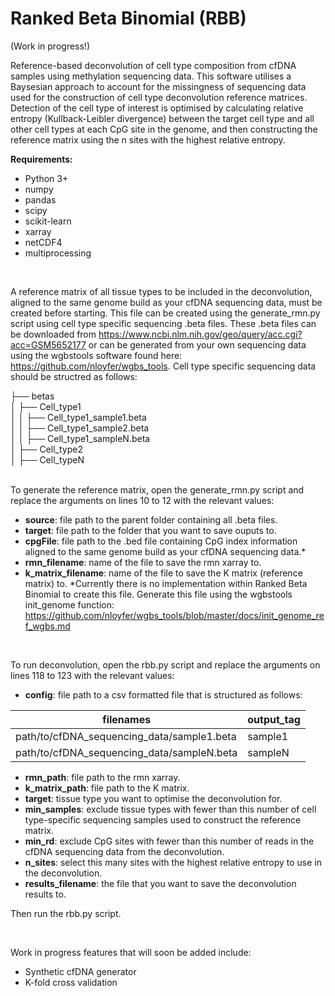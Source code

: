 # **Ranked Beta Binomial (RBB)**
(Work in progress!)

Reference-based deconvolution of cell type composition from cfDNA samples using methylation sequencing data. This software utilises a Baysesian approach to account for the missingness of sequencing data used for the construction of cell type deconvolution reference matrices. Detection of the cell type of interest is optimised by calculating relative entropy (Kullback-Leibler divergence) between the target cell type and all other cell types at each CpG site in the genome, and then constructing the reference matrix using the n sites with the highest relative entropy.


**Requirements:**
- Python 3+
- numpy
- pandas
- scipy
- scikit-learn
- xarray
- netCDF4
- multiprocessing
<br/>

A reference matrix of all tissue types to be included in the deconvolution, aligned to the same genome build as your cfDNA sequencing data, must be created before starting. This file can be created using the generate_rmn.py script using cell type specific sequencing .beta files. These .beta files can be downloaded from https://www.ncbi.nlm.nih.gov/geo/query/acc.cgi?acc=GSM5652177 or can be generated from your own sequencing data using the wgbstools software found here: https://github.com/nloyfer/wgbs_tools. Cell type specific sequencing data should be structred as follows:

├── betas  
│   ├── Cell_type1  
│   │   ├── Cell_type1_sample1.beta  
│   │   ├── Cell_type1_sample2.beta  
│   │   ├── Cell_type1_sampleN.beta  
│   ├── Cell_type2  
│   ├── Cell_typeN  
<br/>

To generate the reference matrix, open the generate_rmn.py script and replace the arguments on lines 10 to 12 with the relevant values:
- **source**: file path to the parent folder containing all .beta files.
- **target**: file path to the folder that you want to save ouputs to.
- **cpgFile**: file path to the .bed file containing CpG index information aligned to the same genome build as your cfDNA sequencing data.*
- **rmn_filename**: name of the file to save the rmn xarray to.
- **k_matrix_filename**: name of the file to save the K matrix (reference matrix) to.
*Currently there is no implementation within Ranked Beta Binomial to create this file. Generate this file using the wgbstools init_genome function:  https://github.com/nloyfer/wgbs_tools/blob/master/docs/init_genome_ref_wgbs.md 
<br/>

To run deconvolution, open the rbb.py script and replace the arguments on lines 118 to 123 with the relevant values:
- **config**: file path to a csv formatted file that is structured as follows:

| filenames  | output_tag| 
| ------------- | ------------- |
| path/to/cfDNA_sequencing_data/sample1.beta  | sample1 |
| path/to/cfDNA_sequencing_data/sampleN.beta   | sampleN  |

- **rmn_path**: file path to the rmn xarray.
- **k_matrix_path**: file path to the K matrix.
- **target**: tissue type you want to optimise the deconvolution for.
- **min_samples**: exclude tissue types with fewer than this number of cell type-specific sequencing samples used to construct the reference matrix.
- **min_rd**: exclude CpG sites with fewer than this number of reads in the cfDNA sequencing data from the deconvolution.
- **n_sites**: select this many sites with the highest relative entropy to use in the deconvolution.
- **results_filename**: the file that you want to save the deconvolution results to.

Then run the rbb.py script.

<br/>

Work in progress features that will soon be added include:
- Synthetic cfDNA generator
- K-fold cross validation 
